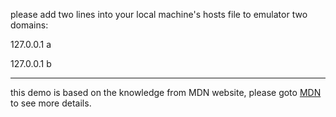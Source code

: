 please add two lines into your local machine's hosts file to emulator two domains:

127.0.0.1 a

127.0.0.1 b

*****
this demo is based on the knowledge from MDN website, please goto [MDN](https://developer.mozilla.org/zh-CN/docs/Web/HTTP/Access_control_CORS)  to see more details.